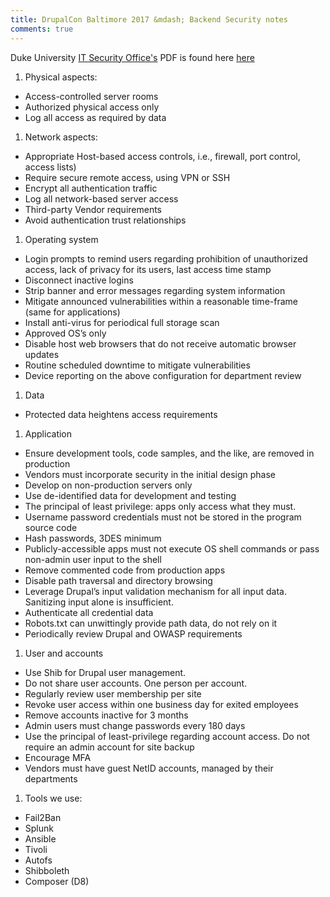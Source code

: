 ```yaml
---
title: DrupalCon Baltimore 2017 &mdash; Backend Security notes
comments: true
---
```


Duke University <a href="https://security.duke.edu/">IT Security Office's</a> PDF is found here <a href="{{ site.baseurl }}/assets/files/Duke University Standard- Server Security.pdf">here</a>

1. Physical aspects:
* Access-controlled server rooms
* Authorized physical access only
* Log all access as required by data
1. Network aspects:
* Appropriate Host-based access controls, i.e., firewall, port control, access lists)
* Require secure remote access, using VPN or SSH
* Encrypt all authentication traffic
* Log all network-based server access
* Third-party Vendor requirements
* Avoid authentication trust relationships
1. Operating system
* Login prompts to remind users regarding prohibition of unauthorized access, lack of privacy for its users, last access time stamp
* Disconnect inactive logins
* Strip banner and error messages regarding system information
* Mitigate announced vulnerabilities within a reasonable time-frame (same for applications)
* Install anti-virus for periodical full storage scan
* Approved OS’s only
* Disable host web browsers that do not receive automatic browser updates
* Routine scheduled downtime to mitigate vulnerabilities
* Device reporting on the above configuration for department review
1. Data
* Protected data heightens access requirements
1. Application
* Ensure development tools, code samples, and the like, are removed in production
* Vendors must incorporate security in the initial design phase
* Develop on non-production servers only
* Use de-identified data for development and testing
* The principal of least privilege: apps only access what they must.
* Username password credentials must not be stored in the program source code
* Hash passwords, 3DES minimum
* Publicly-accessible apps must not execute OS shell commands or pass non-admin user input to the shell
* Remove commented code from production apps
* Disable path traversal and directory browsing
* Leverage Drupal’s input validation mechanism for all input data. Sanitizing input alone is insufficient.
* Authenticate all credential data
* Robots.txt can unwittingly provide path data, do not rely on it
* Periodically review Drupal and OWASP requirements
1. User and accounts
* Use Shib for Drupal user management.
* Do not share user accounts. One person per account.
* Regularly review user membership per site
* Revoke user access within one business day for exited employees
* Remove accounts inactive for 3 months
* Admin users must change passwords every 180 days
* Use the principal of least-privilege regarding account access. Do not require an admin account for site backup
* Encourage MFA
* Vendors must have guest NetID accounts, managed by their departments
1. Tools we use:
* Fail2Ban
* Splunk
* Ansible
* Tivoli
* Autofs
* Shibboleth
* Composer (D8)

